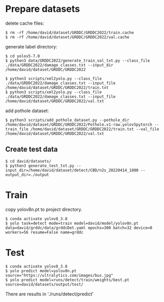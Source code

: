 

# Prepare datasets
delete cache files:
```
$ rm -rf /home/david/dataset/GRDDC/GRDDC2022/train.cache
$ rm -rf /home/david/dataset/GRDDC/GRDDC2022/val.cache
```

generate label directory:
```
$ cd yolov5-7.0
$ python3 data/GRDDC2022/generate_train_val_txt.py --class_file ./data/GRDDC2022/damage_classes.txt --input_dir /home/david/dataset/GRDDC/GRDDC2022

$ python3 scripts/xml2yolo.py --class_file ./data/GRDDC2022/damage_classes.txt --input_file /home/david/dataset/GRDDC/GRDDC2022/train.txt
$ python3 scripts/xml2yolo.py --class_file ./data/GRDDC2022/damage_classes.txt --input_file /home/david/dataset/GRDDC/GRDDC2022/val.txt
```

add pothole dataset:
```
$ python3 scripts/add_pothole_dataset.py --pothole_dir /home/david/dataset/GRDDC/GRDDC2022/Pothole.v1-raw.yolov5pytorch --train_file /home/david/dataset/GRDDC/GRDDC2022/train.txt --val_file /home/david/dataset/GRDDC/GRDDC2022/val.txt
```

## Create test data
```
$ cd david/datasets/
$ python3 generate_test_txt.py --input_dir=/home/david/dataset/detect/CBD/n2s_20220414_1800 --output_dir=./output
```


# Train
copy yolov8n.pt to project directory.
```
$ conda activate yolov8_3.8
$ yolo task=detect mode=train model=david/model/yolov8n.pt data=david/grddc/data/grddcDet.yaml epochs=300 batch=32 device=0 workers=56 resume=False name=grddc
```

# Test
```
$ conda activate yolov8_3.8
$ yolo predict model=yolov8n.pt source="https://ultralytics.com/images/bus.jpg"
$ yolo predict model=runs/detect/train/weights/best.pt source=david/datasets/output/test/
```
There are results in './runs/detect/predict'
